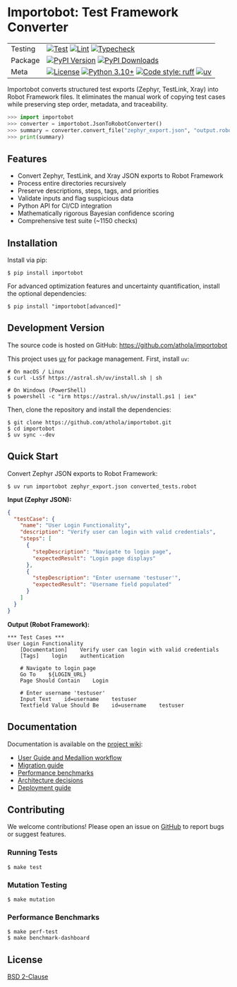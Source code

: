 # Importobot: Test Framework Converter

| | |
| --- | --- |
| Testing | [![Test](https://github.com/athola/importobot/actions/workflows/test.yml/badge.svg)](https://github.com/athola/importobot/actions/workflows/test.yml) [![Lint](https://github.com/athola/importobot/actions/workflows/lint.yml/badge.svg)](https://github.com/athola/importobot/actions/workflows/lint.yml) [![Typecheck](https://github.com/athola/importobot/actions/workflows/typecheck.yml/badge.svg)](https://github.com/athola/importobot/actions/workflows/typecheck.yml) |
| Package | [![PyPI Version](https://img.shields.io/pypi/v/importobot.svg)](https://pypi.org/project/importobot/) [![PyPI Downloads](https://img.shields.io/pypi/dm/importobot.svg)](https://pypi.org/project/importobot/) |
| Meta | [![License](https://img.shields.io/pypi/l/importobot.svg)](./LICENSE) [![Python 3.10+](https://img.shields.io/badge/python-3.10+-blue.svg)](https://www.python.org/downloads/) [![Code style: ruff](https://img.shields.io/endpoint?url=https://raw.githubusercontent.com/astral-sh/ruff/main/assets/badge/v2.json)](https://github.com/astral-sh/ruff) [![uv](https://img.shields.io/endpoint?url=https://raw.githubusercontent.com/astral-sh/uv/main/assets/badge/v0.json)](https://github.com/astral-sh/uv) |

Importobot converts structured test exports (Zephyr, TestLink, Xray) into Robot Framework files. It eliminates the manual work of copying test cases while preserving step order, metadata, and traceability.

```python
>>> import importobot
>>> converter = importobot.JsonToRobotConverter()
>>> summary = converter.convert_file("zephyr_export.json", "output.robot")
>>> print(summary)
```

## Features

- Convert Zephyr, TestLink, and Xray JSON exports to Robot Framework
- Process entire directories recursively
- Preserve descriptions, steps, tags, and priorities
- Validate inputs and flag suspicious data
- Python API for CI/CD integration
- Mathematically rigorous Bayesian confidence scoring
- Comprehensive test suite (~1150 checks)

## Installation

Install via pip:

```console
$ pip install importobot
```

For advanced optimization features and uncertainty quantification, install the optional dependencies:

```console
$ pip install "importobot[advanced]"
```

## Development Version

The source code is hosted on GitHub: https://github.com/athola/importobot

This project uses [uv](https://github.com/astral-sh/uv) for package management. First, install `uv`:

```console
# On macOS / Linux
$ curl -LsSf https://astral.sh/uv/install.sh | sh

# On Windows (PowerShell)
$ powershell -c "irm https://astral.sh/uv/install.ps1 | iex"
```

Then, clone the repository and install the dependencies:

```console
$ git clone https://github.com/athola/importobot.git
$ cd importobot
$ uv sync --dev
```

## Quick Start

Convert Zephyr JSON exports to Robot Framework:

```console
$ uv run importobot zephyr_export.json converted_tests.robot
```

**Input (Zephyr JSON):**
```json
{
  "testCase": {
    "name": "User Login Functionality",
    "description": "Verify user can login with valid credentials",
    "steps": [
      {
        "stepDescription": "Navigate to login page",
        "expectedResult": "Login page displays"
      },
      {
        "stepDescription": "Enter username 'testuser'",
        "expectedResult": "Username field populated"
      }
    ]
  }
}
```

**Output (Robot Framework):**
```robot
*** Test Cases ***
User Login Functionality
    [Documentation]    Verify user can login with valid credentials
    [Tags]    login    authentication

    # Navigate to login page
    Go To    ${LOGIN_URL}
    Page Should Contain    Login

    # Enter username 'testuser'
    Input Text    id=username    testuser
    Textfield Value Should Be    id=username    testuser
```

## Documentation

Documentation is available on the [project wiki](https://github.com/athola/importobot/wiki):

- [User Guide and Medallion workflow](https://github.com/athola/importobot/wiki/User-Guide)
- [Migration guide](https://github.com/athola/importobot/wiki/Migration-Guide)
- [Performance benchmarks](https://github.com/athola/importobot/wiki/Performance-Benchmarks)
- [Architecture decisions](https://github.com/athola/importobot/wiki/architecture)
- [Deployment guide](https://github.com/athola/importobot/wiki/Deployment-Guide)

## Contributing

We welcome contributions! Please open an issue on [GitHub](https://github.com/athola/importobot/issues) to report bugs or suggest features.

### Running Tests

```console
$ make test
```

### Mutation Testing

```console
$ make mutation
```

### Performance Benchmarks

```console
$ make perf-test
$ make benchmark-dashboard
```

## License

[BSD 2-Clause](./LICENSE)
